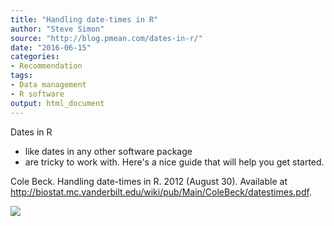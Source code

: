 ```yaml
---
title: "Handling date-times in R"
author: "Steve Simon"
source: "http://blog.pmean.com/dates-in-r/"
date: "2016-06-15"
categories:
- Recommendation
tags:
- Data management
- R software
output: html_document
---
```


Dates in R
- like dates in any other software package
- are tricky to work
with. Here's a nice guide that will help you get started.

<!---More--->

Cole Beck. Handling date-times in R. 2012 (August 30). Available at
<http://biostat.mc.vanderbilt.edu/wiki/pub/Main/ColeBeck/datestimes.pdf>.

![](http://www.pmean.com/new-images/16/dates-in-r01.png)




